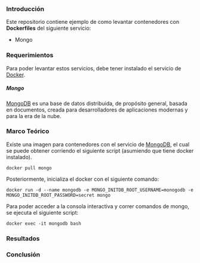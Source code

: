 ### Introducción

Este repositorio contiene ejemplo de como levantar contenedores con **Dockerfiles** del siguiente servicio:

* Mongo

### Requerimientos

Para poder levantar estos servicios, debe tener instalado el servicio de [Docker](https://docs.docker.com/get-docker/).



##### Mongo

[MongoDB](https://www.mongodb.com/) es una base de datos distribuida, de propósito general, basada en documentos, creada para desarrolladores de aplicaciones modernas y para la era de la nube.

### Marco Teórico

Existe una imagen para contenedores con el servicio de [MongoDB](https://hub.docker.com/_/mongo), el cual se puede obtener corriendo el siguiente script (asumiendo que tiene docker instalado).


```
docker pull mongo
```



Posteriormente, inicializa el docker con el siguiente comando:

```
docker run -d --name mongodb -e MONGO_INITDB_ROOT_USERNAME=monogodb -e MONGO_INITDB_ROOT_PASSWORD=secret mongo
```

Para poder acceder a la consola interactiva y correr comandos de mongo, se ejecuta el siguiente script: 

```
docker exec -it mongodb bash
```





### Resultados

### Conclusión
